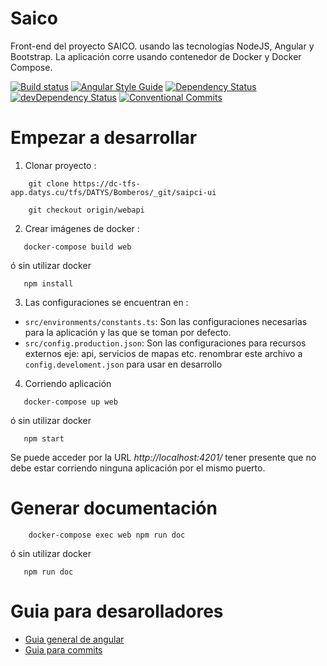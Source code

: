 # Saico
Front-end del proyecto SAICO. usando las tecnologías NodeJS, Angular y Bootstrap.
La aplicación corre usando contenedor de Docker y Docker Compose.

 [![Build status](https://dc-tfs-app.datys.cu/tfs/DATYS/_apis/public/build/definitions/163e0f68-ac34-4ce4-b6c8-4d8795f6d542/8/badge)](https://dc-tfs-app.datys.cu/tfs/DATYS/Bomberos)
 [![Angular Style Guide](https://mgechev.github.io/angular2-style-guide/images/badge.svg)](https://angular.io/guide/styleguide)
 [![Dependency Status](https://david-dm.org/ypmaden/saico.svg)](https://david-dm.org/ypmaden/saico)
 [![devDependency Status](https://david-dm.org/ypmaden/saico/dev-status.svg)](https://david-dm.org/ypmaden/saico#info=devDependencies)
 [![Conventional Commits](https://img.shields.io/badge/Conventional%20Commits-1.0.0-yellow.svg)](https://conventionalcommits.org)

# Empezar a desarrollar
 1. Clonar proyecto :
 ```ssh
     git clone https://dc-tfs-app.datys.cu/tfs/DATYS/Bomberos/_git/saipci-ui
 ```
  ```ssh
      git checkout origin/webapi
  ```
 2. Crear imágenes de docker :
 ```ssh
    docker-compose build web
 ```
 ó sin utilizar docker
 ```ssh
    npm install
```
  
 3. Las configuraciones se encuentran en :
* ```src/environments/constants.ts```: Son las configuraciones necesarias para la aplicación y las que se toman por defecto.
* ```src/config.production.json```: Son las configuraciones para recursos externos eje: api, servicios de mapas etc. renombrar este archivo a ```config.develoment.json``` para usar en desarrollo

 4. Corriendo aplicación  
 ```ssh
    docker-compose up web
 ```
 ó sin utilizar docker
 ```ssh
    npm start
```
Se puede acceder por la URL *http://localhost:4201/* tener presente que no debe estar corriendo ninguna
 aplicación por el mismo puerto.


# Generar documentación
```ssh
    docker-compose exec web npm run doc
 ```
  ó sin utilizar docker
 ```ssh
    npm run doc
```

# Guia para desarolladores
* [Guia general de angular](https://angular.io/guide/styleguide)
* [Guia para commits](https://github.com/angular/angular/blob/22b96b9/CONTRIBUTING.md#-commit-message-guidelines)


